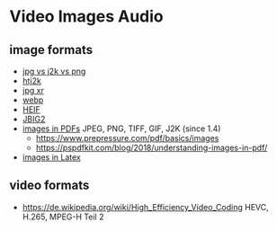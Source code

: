 # Video Images Audio

## image formats

* [jpg vs j2k vs png](https://www.fastcompression.com/blog/jpeg-j2k-png-review.htm)
* [htj2k](https://jpeg.org/jpeg2000/htj2k.html)
* [jpg xr](https://de.wikipedia.org/wiki/JPEG_XR)
* [webp](https://99designs.de/blog/design-tipps/webp-format/)
* [HEIF](https://de.wikipedia.org/wiki/High_Efficiency_Image_File_Format)
* [JBIG2](https://en.wikipedia.org/wiki/JBIG2)
* [images in PDFs](https://superuser.com/questions/67246/how-are-images-stored-within-a-pdf) JPEG, PNG, TIFF, GIF, J2K (since 1.4)
  + https://www.prepressure.com/pdf/basics/images
  + https://pspdfkit.com/blog/2018/understanding-images-in-pdf/
* [images in Latex](https://tex.stackexchange.com/questions/1072/which-graphics-formats-can-be-included-in-documents-processed-by-latex-or-pdflat)

## video formats

* https://de.wikipedia.org/wiki/High_Efficiency_Video_Coding HEVC, H.265, MPEG-H Teil 2
